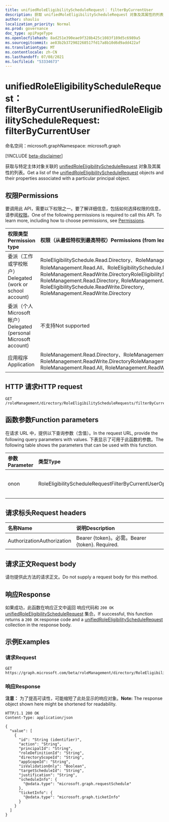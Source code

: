 ```yaml
---
title: unifiedRoleEligibilityScheduleRequest： filterByCurrentUser
description: 获取 unifiedRoleEligibilityScheduleRequest 对象及其属性的列表，这些对象按特定用户主体进行筛选
author: shauliu
localization_priority: Normal
ms.prod: governance
doc_type: apiPageType
ms.openlocfilehash: 8ad251e390eae9f328b425c1083f189d5c6989a5
ms.sourcegitcommit: ae83b2b372902268517fd17a8b10d6d9add422af
ms.translationtype: MT
ms.contentlocale: zh-CN
ms.lasthandoff: 07/08/2021
ms.locfileid: "53334673"
---
```

# <a name="unifiedroleeligibilityschedulerequest-filterbycurrentuser"></a><span data-ttu-id="45ebf-103">unifiedRoleEligibilityScheduleRequest： filterByCurrentUser</span><span class="sxs-lookup"><span data-stu-id="45ebf-103">unifiedRoleEligibilityScheduleRequest: filterByCurrentUser</span></span>
<span data-ttu-id="45ebf-104">命名空间：microsoft.graph</span><span class="sxs-lookup"><span data-stu-id="45ebf-104">Namespace: microsoft.graph</span></span>

[!INCLUDE [beta-disclaimer](../../includes/beta-disclaimer.md)]

<span data-ttu-id="45ebf-105">获取与特定主体对象关联的 [unifiedRoleEligibilityScheduleRequest](../resources/unifiedRoleEligibilityScheduleRequest.md) 对象及其属性的列表。</span><span class="sxs-lookup"><span data-stu-id="45ebf-105">Get a list of the [unifiedRoleEligibilityScheduleRequest](../resources/unifiedRoleEligibilityScheduleRequest.md) objects and their properties associated with a particular principal object.</span></span>

## <a name="permissions"></a><span data-ttu-id="45ebf-106">权限</span><span class="sxs-lookup"><span data-stu-id="45ebf-106">Permissions</span></span>
<span data-ttu-id="45ebf-p101">要调用此 API，需要以下权限之一。要了解详细信息，包括如何选择权限的信息，请参阅[权限](/graph/permissions-reference)。</span><span class="sxs-lookup"><span data-stu-id="45ebf-p101">One of the following permissions is required to call this API. To learn more, including how to choose permissions, see [Permissions](/graph/permissions-reference).</span></span>

|<span data-ttu-id="45ebf-109">权限类型</span><span class="sxs-lookup"><span data-stu-id="45ebf-109">Permission type</span></span>|<span data-ttu-id="45ebf-110">权限（从最低特权到最高特权）</span><span class="sxs-lookup"><span data-stu-id="45ebf-110">Permissions (from least to most privileged)</span></span>|
|:---|:---|
|<span data-ttu-id="45ebf-111">委派（工作或学校帐户）</span><span class="sxs-lookup"><span data-stu-id="45ebf-111">Delegated (work or school account)</span></span>|<span data-ttu-id="45ebf-112">RoleEligibilitySchedule.Read.Directory、RoleManagement.Read.Directory、RoleManagement.Read.All、RoleEligibilitySchedule.ReadWrite.Directory、RoleManagement.ReadWrite.Directory</span><span class="sxs-lookup"><span data-stu-id="45ebf-112">RoleEligibilitySchedule.Read.Directory, RoleManagement.Read.Directory, RoleManagement.Read.All, RoleEligibilitySchedule.ReadWrite.Directory, RoleManagement.ReadWrite.Directory</span></span> |
|<span data-ttu-id="45ebf-113">委派（个人 Microsoft 帐户）</span><span class="sxs-lookup"><span data-stu-id="45ebf-113">Delegated (personal Microsoft account)</span></span>|<span data-ttu-id="45ebf-114">不支持</span><span class="sxs-lookup"><span data-stu-id="45ebf-114">Not supported</span></span>|
|<span data-ttu-id="45ebf-115">应用程序</span><span class="sxs-lookup"><span data-stu-id="45ebf-115">Application</span></span>|<span data-ttu-id="45ebf-116">RoleManagement.Read.Directory、RoleManagement.Read.All、RoleManagement.ReadWrite.Directory</span><span class="sxs-lookup"><span data-stu-id="45ebf-116">RoleManagement.Read.Directory, RoleManagement.Read.All, RoleManagement.ReadWrite.Directory</span></span> |

## <a name="http-request"></a><span data-ttu-id="45ebf-117">HTTP 请求</span><span class="sxs-lookup"><span data-stu-id="45ebf-117">HTTP request</span></span>

<!-- {
  "blockType": "ignored"
}
-->
``` http
GET /roleManagement/directory/RoleEligibilityScheduleRequests/filterByCurrentUser
```

## <a name="function-parameters"></a><span data-ttu-id="45ebf-118">函数参数</span><span class="sxs-lookup"><span data-stu-id="45ebf-118">Function parameters</span></span>
<span data-ttu-id="45ebf-119">在请求 URL 中，提供以下查询参数（含值）。</span><span class="sxs-lookup"><span data-stu-id="45ebf-119">In the request URL, provide the following query parameters with values.</span></span>
<span data-ttu-id="45ebf-120">下表显示了可用于此函数的参数。</span><span class="sxs-lookup"><span data-stu-id="45ebf-120">The following table shows the parameters that can be used with this function.</span></span>

|<span data-ttu-id="45ebf-121">参数</span><span class="sxs-lookup"><span data-stu-id="45ebf-121">Parameter</span></span>|<span data-ttu-id="45ebf-122">类型</span><span class="sxs-lookup"><span data-stu-id="45ebf-122">Type</span></span>|<span data-ttu-id="45ebf-123">说明</span><span class="sxs-lookup"><span data-stu-id="45ebf-123">Description</span></span>|
|:---|:---|:---|
|<span data-ttu-id="45ebf-124">on</span><span class="sxs-lookup"><span data-stu-id="45ebf-124">on</span></span>|<span data-ttu-id="45ebf-125">RoleEligibilityScheduleRequestFilterByCurrentUserOptions</span><span class="sxs-lookup"><span data-stu-id="45ebf-125">RoleEligibilityScheduleRequestFilterByCurrentUserOptions</span></span>|<span data-ttu-id="45ebf-126">主体对象的 ID</span><span class="sxs-lookup"><span data-stu-id="45ebf-126">ID of the principal object</span></span>|


## <a name="request-headers"></a><span data-ttu-id="45ebf-127">请求标头</span><span class="sxs-lookup"><span data-stu-id="45ebf-127">Request headers</span></span>
|<span data-ttu-id="45ebf-128">名称</span><span class="sxs-lookup"><span data-stu-id="45ebf-128">Name</span></span>|<span data-ttu-id="45ebf-129">说明</span><span class="sxs-lookup"><span data-stu-id="45ebf-129">Description</span></span>|
|:---|:---|
|<span data-ttu-id="45ebf-130">Authorization</span><span class="sxs-lookup"><span data-stu-id="45ebf-130">Authorization</span></span>|<span data-ttu-id="45ebf-p103">Bearer {token}。必需。</span><span class="sxs-lookup"><span data-stu-id="45ebf-p103">Bearer {token}. Required.</span></span>|

## <a name="request-body"></a><span data-ttu-id="45ebf-133">请求正文</span><span class="sxs-lookup"><span data-stu-id="45ebf-133">Request body</span></span>
<span data-ttu-id="45ebf-134">请勿提供此方法的请求正文。</span><span class="sxs-lookup"><span data-stu-id="45ebf-134">Do not supply a request body for this method.</span></span>

## <a name="response"></a><span data-ttu-id="45ebf-135">响应</span><span class="sxs-lookup"><span data-stu-id="45ebf-135">Response</span></span>

<span data-ttu-id="45ebf-136">如果成功，此函数在响应正文中返回 响应代码和 `200 OK` [unifiedRoleEligibilityScheduleRequest](../resources/unifiedRoleEligibilityScheduleRequest.md) 集合。</span><span class="sxs-lookup"><span data-stu-id="45ebf-136">If successful, this function returns a `200 OK` response code and a [unifiedRoleEligibilityScheduleRequest](../resources/unifiedRoleEligibilityScheduleRequest.md) collection in the response body.</span></span>

## <a name="examples"></a><span data-ttu-id="45ebf-137">示例</span><span class="sxs-lookup"><span data-stu-id="45ebf-137">Examples</span></span>

### <a name="request"></a><span data-ttu-id="45ebf-138">请求</span><span class="sxs-lookup"><span data-stu-id="45ebf-138">Request</span></span>
<!-- {
  "blockType": "request",
  "name": "unifiedRoleEligibilityScheduleRequest_filterbycurrentuser"
}
-->
``` http
GET https://graph.microsoft.com/beta/roleManagement/directory/RoleEligibilityScheduleRequests/filterByCurrentUser(on='parameterValue')
```


### <a name="response"></a><span data-ttu-id="45ebf-139">响应</span><span class="sxs-lookup"><span data-stu-id="45ebf-139">Response</span></span>
<span data-ttu-id="45ebf-140">**注意：** 为了提高可读性，可能缩短了此处显示的响应对象。</span><span class="sxs-lookup"><span data-stu-id="45ebf-140">**Note:** The response object shown here might be shortened for readability.</span></span>
<!-- {
  "blockType": "response",
  "truncated": true,
  "@odata.type": "Collection(microsoft.graph.unifiedRoleEligibilityScheduleRequest)"
}
-->
``` http
HTTP/1.1 200 OK
Content-Type: application/json

{
  "value": [
    {
      "id": "String (identifier)",
      "action": "String",
      "principalId": "String",
      "roleDefinitionId": "String",
      "directoryScopeId": "String",
      "appScopeId": "String",
      "isValidationOnly": "Boolean",
      "targetScheduleId": "String",
      "justification": "String",
      "scheduleInfo": {
        "@odata.type": "microsoft.graph.requestSchedule"
      },
      "ticketInfo": {
        "@odata.type": "microsoft.graph.ticketInfo"
      }
    }
  ]
}
```

